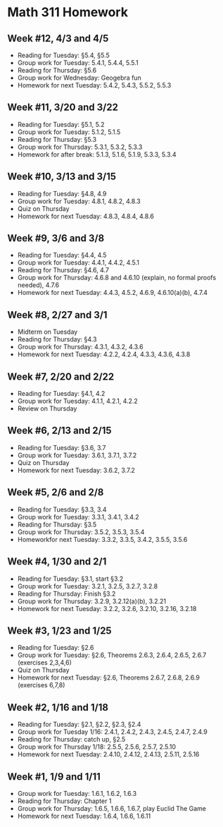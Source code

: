 # Math 311 Homework

## Week #12, 4/3 and 4/5

* Reading for Tuesday: §5.4, §5.5
* Group work for Tuesday: 5.4.1, 5.4.4, 5.5.1
* Reading for Thursday: §5.6
* Group work for Wednesday: Geogebra fun
* Homework for next Tuesday: 5.4.2, 5.4.3, 5.5.2, 5.5.3

## Week #11, 3/20 and 3/22

* Reading for Tuesday: §5.1, 5.2
* Group work for Tuesday: 5.1.2, 5.1.5
* Reading for Thursday: §5.3
* Group work for Thursday: 5.3.1, 5.3.2, 5.3.3
* Homework for after break: 5.1.3, 5.1.6, 5.1.9, 5.3.3, 5.3.4

## Week #10, 3/13 and 3/15

* Reading for Tuesday: §4.8, 4.9
* Group work for Tuesday: 4.8.1, 4.8.2, 4.8.3
* Quiz on Thursday
* Homework for next Tuesday: 4.8.3, 4.8.4, 4.8.6

## Week #9, 3/6 and 3/8

* Reading for Tuesday: §4.4, 4.5
* Group work for Tuesday: 4.4.1, 4.4.2, 4.5.1
* Reading for Thursday: §4.6, 4.7
* Group work for Thursday: 4.6.8 and 4.6.10 (explain, no formal proofs needed), 4.7.6
* Homework for next Tuesday: 4.4.3, 4.5.2, 4.6.9, 4.6.10(a)(b), 4.7.4

## Week #8, 2/27 and 3/1

* Midterm on Tuesday
* Reading for Thursday: §4.3
* Group work for Thursday: 4.3.1, 4.3.2, 4.3.6
* Homework for next Tuesday: 4.2.2, 4.2.4, 4.3.3, 4.3.6, 4.3.8

## Week #7, 2/20 and 2/22

* Reading for Tuesday: §4.1, 4.2
* Group work for Tuesday: 4.1.1, 4.2.1, 4.2.2
* Review on Thursday

## Week #6, 2/13 and 2/15

* Reading for Tuesday: §3.6, 3.7
* Group work for Tuesday: 3.6.1, 3.7.1, 3.7.2
* Quiz on Thursday
* Homework for next Tuesday: 3.6.2, 3.7.2

## Week #5, 2/6 and 2/8

* Reading for Tuesday: §3.3, 3.4
* Group work for Tuesday: 3.3.1, 3.4.1, 3.4.2
* Reading for Thursday: §3.5
* Group work for Thursday: 3.5.2, 3.5.3, 3.5.4
* Homeworkfor next Tuesday: 3.3.2, 3.3.5, 3.4.2, 3.5.5, 3.5.6

## Week #4, 1/30 and 2/1

* Reading for Tuesday: §3.1, start §3.2
* Group work for Tuesday: 3.2.1, 3.2.5, 3.2.7, 3.2.8
* Reading for Thursday: Finish §3.2
* Group work for Thursday: 3.2.9, 3.2.12(a)(b), 3.2.21
* Homework for next Tuesday: 3.2.2, 3.2.6, 3.2.10, 3.2.16, 3.2.18

## Week #3, 1/23 and 1/25

* Reading for Tuesday: §2.6
* Group work for Tuesday: §2.6, Theorems 2.6.3, 2.6.4, 2.6.5, 2.6.7 (exercises 2,3,4,6)
* Quiz on Thursday
* Homework for next Tuesday: §2.6, Theorems 2.6.7, 2.6.8, 2.6.9 (exercises 6,7,8)

## Week #2, 1/16 and 1/18

* Reading for Tuesday: §2.1, §2.2, §2.3, §2.4
* Group work for Tuesday 1/16: 2.4.1, 2.4.2, 2.4.3, 2.4.5, 2.4.7, 2.4.9
* Reading for Thursday: catch up, §2.5
* Group work for Thursday 1/18: 2.5.5, 2.5.6, 2.5.7, 2.5.10
* Homework for next Tuesday: 2.4.10, 2.4.12, 2.4.13, 2.5.11, 2.5.16

## Week #1, 1/9 and 1/11

* Group work for Tuesday: 1.6.1, 1.6.2, 1.6.3
* Reading for Thursday: Chapter 1
* Group work for Thursday: 1.6.5, 1.6.6, 1.6.7, play Euclid The Game
* Homework for next Tuesday: 1.6.4, 1.6.6, 1.6.11


